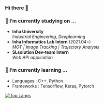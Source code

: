 ### Hi there 👋

### 🔭 I’m currently studying on ...
- **Inha University** <br>
*Industrial Engineering, Deeplearning* <br>
- **Inha Informatics Lab Intern** (2021.04~)<br>
*MOT | Image Tracking | Trajectory Analysis*<br>
- **SLsolution Dev-team Intern**<br>
*Web API application*

### 🌱 I’m currently learning ...
- Languages : C++, Python
- Frameworks : Tensorflow, Keras, Pytorch



[![Top Langs](https://github-readme-stats.vercel.app/api/top-langs/?username=keywoong)](https://github.com/anuraghazra/github-readme-stats)





<!--
**keywoong/keywoong** is a ✨ _special_ ✨ repository because its `README.md` (this file) appears on your GitHub profile.

Here are some ideas to get you started:

- 🔭 I’m currently working on ...
- 🌱 I’m currently learning ...
- 👯 I’m looking to collaborate on ...
- 🤔 I’m looking for help with ...
- 💬 Ask me about ...
- 📫 How to reach me: ...
- 😄 Pronouns: ...
- ⚡ Fun fact: ...
-->

